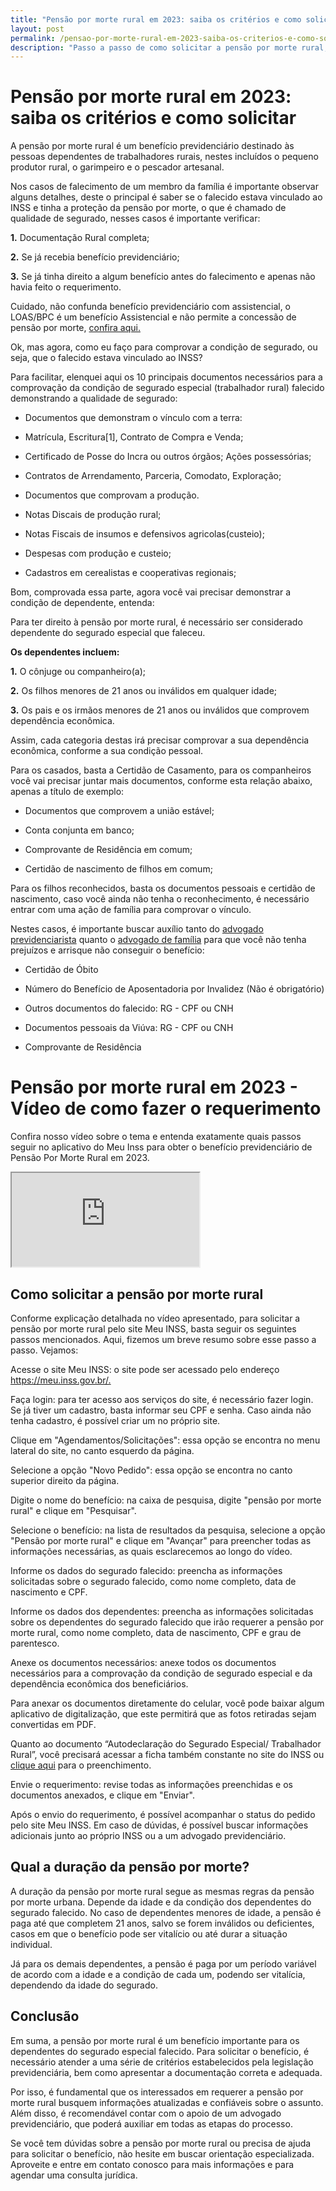 ```yaml
---
title: "Pensão por morte rural em 2023: saiba os critérios e como solicitar"
layout: post
permalink: /pensao-por-morte-rural-em-2023-saiba-os-criterios-e-como-solicitar/
description: "Passo a passo de como solicitar a pensão por morte rural, de forma rápida e gratuita."
---
```


# Pensão por morte rural em 2023: saiba os critérios e como solicitar

A pensão por morte rural é um benefício previdenciário destinado às pessoas dependentes de trabalhadores rurais, nestes incluídos o pequeno produtor rural, o garimpeiro e o pescador artesanal.

Nos casos de falecimento de um membro da família é importante observar alguns detalhes, deste o principal é saber se o falecido estava vinculado ao INSS e tinha a proteção da pensão por morte, o que é chamado de qualidade de segurado, nesses casos é importante verificar:

**1.** Documentação Rural completa;

**2.** Se já recebia benefício previdenciário;

**3.** Se já tinha direito a algum benefício antes do falecimento e apenas não havia feito o requerimento.

Cuidado, não confunda benefício previdenciário com assistencial, o LOAS/BPC é um benefício Assistencial e não permite a concessão de pensão por morte, [confira aqui.](https://www.youtube.com/watch?v=yCeAPA8sVXI)

Ok, mas agora, como eu faço para comprovar a condição de segurado, ou seja, que o falecido estava vinculado ao INSS?

Para facilitar, elenquei aqui os 10 principais documentos necessários para a comprovação da condição de segurado especial (trabalhador rural) falecido demonstrando a qualidade de segurado:

* Documentos que demonstram o vínculo com a terra:

* Matrícula, Escritura[1], Contrato de Compra e Venda;

* Certificado de Posse do Incra ou outros órgãos; Ações possessórias;

* Contratos de Arrendamento, Parceria, Comodato, Exploração;

* Documentos que comprovam a produção.

* Notas Discais de produção rural;

* Notas Fiscais de insumos e defensivos agricolas(custeio);

* Despesas com produção e custeio;

* Cadastros em cerealistas e cooperativas regionais;

Bom, comprovada essa parte, agora você vai precisar demonstrar a condição de dependente, entenda:

Para ter direito à pensão por morte rural, é necessário ser considerado dependente do segurado especial que faleceu.

**Os dependentes incluem:**  

**1.** O cônjuge ou companheiro(a);

**2.** Os filhos menores de 21 anos ou inválidos em qualquer idade;

**3.** Os pais e os irmãos menores de 21 anos ou inválidos que comprovem dependência econômica.

Assim, cada categoria destas irá precisar comprovar a sua dependência econômica, conforme a sua condição pessoal.

Para os casados, basta a Certidão de Casamento, para os companheiros você vai precisar juntar mais documentos, conforme esta relação abaixo, apenas a título de exemplo:

* Documentos que comprovem a união estável;

* Conta conjunta em banco;

* Comprovante de Residência em comum;

* Certidão de nascimento de filhos em comum;

Para os filhos reconhecidos, basta os documentos pessoais e certidão de nascimento, caso você ainda não tenha o reconhecimento, é necessário entrar com uma ação de família para comprovar o vínculo.

Nestes casos, é importante buscar auxílio tanto do [advogado previdenciarista](https://www.pellizzetti.adv.br/advogado-previdenciario-cascavel/) quanto o [advogado de família](https://www.pellizzetti.adv.br/advogado-familia-cascavel/) para que você não tenha prejuízos  e arrisque não conseguir o benefício:

- Certidão de Óbito

- Número do Benefício de Aposentadoria por Invalidez (Não é obrigatório)

- Outros documentos do falecido: RG - CPF ou CNH

- Documentos pessoais da Viúva: RG - CPF ou CNH

- Comprovante de Residência

# Pensão por morte rural em 2023 - Vídeo de como fazer o requerimento

Confira nosso vídeo sobre o tema e entenda exatamente quais passos seguir no aplicativo do Meu Inss para obter o benefício previdenciário de Pensão Por Morte Rural em 2023.


<div class="moldura">
<div class="video">
<iframe src="https://www.youtube.com/embed/8eF0lnIpSaU"></iframe>
</div>
</div>


## Como solicitar a pensão por morte rural

Conforme explicação detalhada no vídeo apresentado, para solicitar a pensão por morte rural pelo site Meu INSS, basta seguir os seguintes passos mencionados. Aqui, fizemos um breve resumo sobre esse passo a passo. Vejamos:

Acesse o site Meu INSS: o site pode ser acessado pelo endereço <https://meu.inss.gov.br/.>

Faça login: para ter acesso aos serviços do site, é necessário fazer login. Se já tiver um cadastro, basta informar seu CPF e senha. Caso ainda não tenha cadastro, é possível criar um no próprio site.

Clique em "Agendamentos/Solicitações": essa opção se encontra no menu lateral do site, no canto esquerdo da página.

Selecione a opção "Novo  Pedido": essa opção se encontra no canto superior direito da página.

Digite o nome do benefício: na caixa de pesquisa, digite "pensão por morte rural" e clique em "Pesquisar".

Selecione o benefício: na lista de resultados da pesquisa, selecione a opção "Pensão por morte rural" e clique em "Avançar" para preencher todas as informações necessárias, as quais esclarecemos ao longo do vídeo.

Informe os dados do segurado falecido: preencha as informações solicitadas sobre o segurado falecido, como nome completo, data de nascimento e CPF.

Informe os dados dos dependentes: preencha as informações solicitadas sobre os dependentes do segurado falecido que irão requerer a pensão por morte rural, como nome completo, data de nascimento, CPF e grau de parentesco.

Anexe os documentos necessários: anexe todos os documentos necessários para a comprovação da condição de segurado especial e da dependência econômica dos beneficiários.

Para anexar os documentos diretamente do celular, você pode baixar algum aplicativo de digitalização, que este permitirá que as fotos retiradas sejam convertidas em PDF.

Quanto ao documento “Autodeclaração do Segurado Especial/ Trabalhador Rural”, você precisará acessar a ficha também constante no site do INSS ou [clique aqui](https://www.gov.br/inss/pt-br/centrais-de-conteudo/formularios/copy_of_Anexo_I___Autodeclaracao_do_Segurado_Especial_Rural.pdf) para o preenchimento.

Envie o requerimento: revise todas as informações preenchidas e os documentos anexados, e clique em "Enviar".

Após o envio do requerimento, é possível acompanhar o status do pedido pelo site Meu INSS. Em caso de dúvidas, é possível buscar informações adicionais junto ao próprio INSS ou a um advogado previdenciário.

## Qual a duração da pensão por morte?

A duração da pensão por morte rural segue as mesmas regras da pensão por morte urbana. Depende da idade e da condição dos dependentes do segurado falecido. No caso de dependentes menores de idade, a pensão é paga até que completem 21 anos, salvo se forem inválidos ou deficientes, casos em que o benefício pode ser vitalício ou até durar a situação individual.

Já para os demais dependentes, a pensão é paga por um período variável de acordo com a idade e a condição de cada um, podendo ser vitalícia, dependendo da idade do segurado.

## Conclusão

Em suma, a pensão por morte rural é um benefício importante para os dependentes do segurado especial falecido. Para solicitar o benefício, é necessário atender a uma série de critérios estabelecidos pela legislação previdenciária, bem como apresentar a documentação correta e adequada.

Por isso, é fundamental que os interessados em requerer a pensão por morte rural busquem informações atualizadas e confiáveis sobre o assunto. Além disso, é recomendável contar com o apoio de um advogado previdenciário, que poderá auxiliar em todas as etapas do processo.

Se você tem dúvidas sobre a pensão por morte rural ou precisa de ajuda para solicitar o benefício, não hesite em buscar orientação especializada. Aproveite e entre em contato conosco para mais informações e para agendar uma consulta jurídica.
